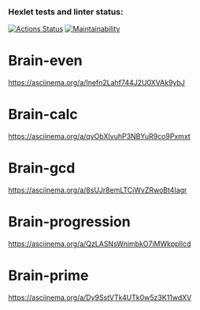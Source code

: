### Hexlet tests and linter status:
[![Actions Status](https://github.com/anikeydev/frontend-project-44/workflows/hexlet-check/badge.svg)](https://github.com/anikeydev/frontend-project-44/actions)
[![Maintainability](https://api.codeclimate.com/v1/badges/d29efedf654ddc150cfb/maintainability)](https://codeclimate.com/github/anikeydev/frontend-project-44/maintainability)

# Brain-even

https://asciinema.org/a/Inefn2Lahf744J2U0XVAk9ybJ

# Brain-calc

https://asciinema.org/a/qyObXIvuhP3NBYuR9co9Pxmxt

# Brain-gcd

https://asciinema.org/a/8sUJr8emLTCiWvZRwoBt4Iagr

# Brain-progression

https://asciinema.org/a/QzLASNsWnimbkO7iMWkppIlcd

# Brain-prime

https://asciinema.org/a/Dy9SstVTk4UTk0w5z3K11wdXV